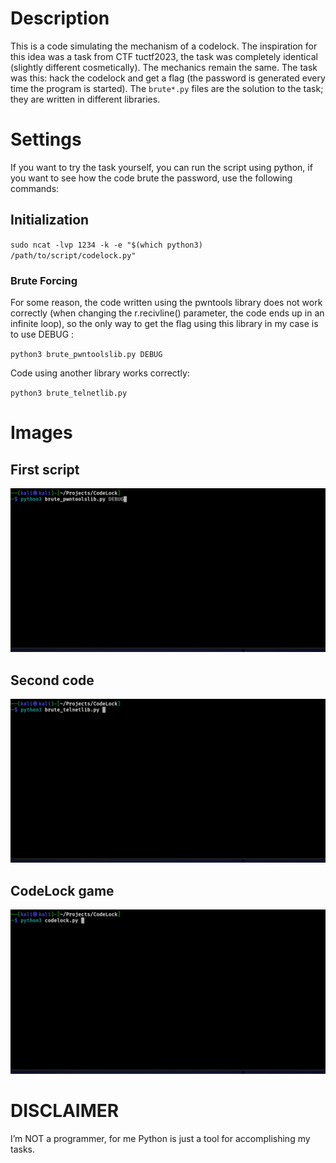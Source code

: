 # Description
This is a code simulating the mechanism of a codelock.
The inspiration for this idea was a task from CTF tuctf2023, the task was completely identical (slightly different cosmetically). The mechanics remain the same. The task was this: hack the codelock and get a flag (the password is generated every time the program is started).
The `brute*.py` files are the solution to the task; they are written in different libraries.

# Settings

If you want to try the task yourself, you can run the script using python, if you want to see how the code brute the password, use the following commands:

## Initialization

`sudo ncat -lvp 1234 -k -e "$(which python3) /path/to/script/codelock.py"`

### Brute Forcing

For some reason, the code written using the pwntools library does not work correctly (when changing the r.recivline() parameter, the code ends up in an infinite loop), so the only way to get the flag using this library in my case is to use DEBUG :

`python3 brute_pwntoolslib.py DEBUG`

Code using another library works correctly:

`python3 brute_telnetlib.py`


# Images

## First script
![Example 1](img/brokencode.gif)
## Second code
![Example 2](img/brutecode.gif)
## CodeLock game
![Example 3](img/codelock.gif)

# DISCLAIMER

I’m NOT a programmer, for me Python is just a tool for accomplishing my tasks.
